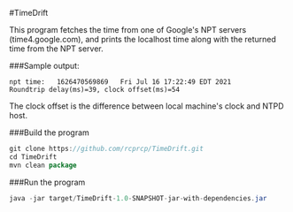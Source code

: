 #TimeDrift

This program fetches the time from one of Google's NPT servers (time4.google.com), and prints the localhost time along with the returned time from the NPT server. 

###Sample output:
```shell
npt time:	1626470569869	Fri Jul 16 17:22:49 EDT 2021 
Roundtrip delay(ms)=39, clock offset(ms)=54
```
The clock offset is the difference between local machine's clock and NTPD host.

###Build the program 
```java
git clone https://github.com/rcprcp/TimeDrift.git
cd TimeDrift
mvn clean package
```
###Run the program
```java
java -jar target/TimeDrift-1.0-SNAPSHOT-jar-with-dependencies.jar
```


